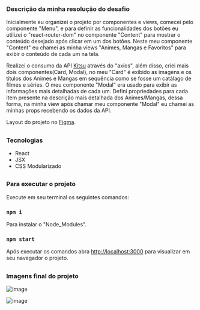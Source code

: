 ### Descrição da minha resolução do desafio

Inicialmente eu organizei o projeto por componentes e views, comecei pelo componente "Menu", e para definir as funcionalidades dos botões eu utilizei o "react-router-dom" no componente "Content" para mostrar o conteúdo desejado após clicar em um dos botões. Neste meu componente "Content" eu chamei as minha views "Animes, Mangas e Favoritos" para exibir o conteúdo de cada um na tela.

Realizei o consumo da API [Kitsu](https://kitsu.docs.apiary.io) através do "axios", além disso, criei mais dois componentes(Card, Modal), no meu "Card" é exibido as imagens e os títulos dos Animes e Mangas em sequência como se fosse um catálago de filmes e séries. O meu componente "Modal" era usado para exibir as informações mais detalhadas de cada um. Defini propriedades para cada item presente na descrição mais detalhada dos Animes/Mangas, dessa forma, na minha view após chamar meu componente "Modal" eu chamei as minhas props recebendo os dados da API.

Layout do projeto no [Figma](https://www.figma.com/file/DoHcQ1PKnpYoj6kAYiKI2Q/Teste?node-id=0%3A1).

##

### Tecnologias

- React
- JSX
- CSS Modularizado

##

### Para executar o projeto

Execute em seu terminal os seguintes comandos:

### `npm i`
Para instalar o "Node_Modules".

### `npm start`
Após executar os comandos abra [http://localhost:3000](http://localhost:3000) para visualizar em seu navegador o projeto.

##

### Imagens final do projeto

![image](https://user-images.githubusercontent.com/72532360/150251057-3a4d74ff-3cc1-4d0d-abf8-2dc306aea26e.png)

![image](https://user-images.githubusercontent.com/72532360/150251248-2aba7999-7241-4ce3-a946-be3441bef133.png)
